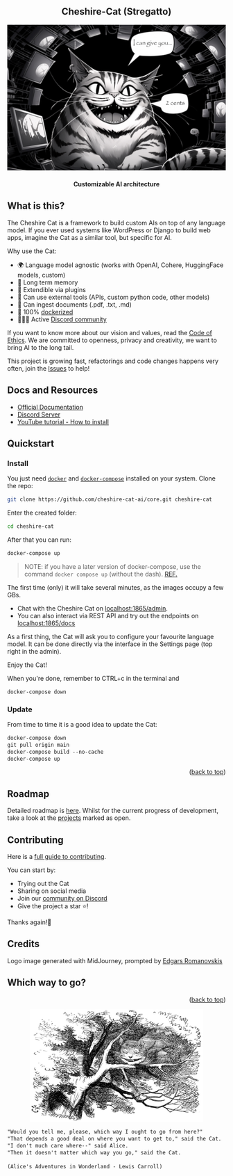 <a name="readme-top"></a>

<!-- PROJECT LOGO -->
<br />
<div align="center">
  <h2>Cheshire-Cat (Stregatto)</h2>
  <img src="cheshire_cat_generated_mj.jpeg" alt="Logo" width="600" height="auto" alt="Image generated by Midjourney, prompted by Edgars Romanovskis">
  <h4>
    Customizable AI architecture
  </h4>
</div>

## What is this?

The Cheshire Cat is a framework to build custom AIs on top of any language model.
If you ever used systems like WordPress or Django to build web apps, imagine the Cat as a similar tool, but specific for AI.

Why use the Cat:
- 🌍 Language model agnostic (works with OpenAI, Cohere, HuggingFace models, custom)
- 🐘 Long term memory
- 🚀 Extendible via plugins
- 🔧 Can use external tools (APIs, custom python code, other models)
- 📄 Can ingest documents (.pdf, .txt, .md)
- 🐋 100% [dockerized](https://docs.docker.com/get-docker/)
- 👩‍👧‍👦 Active [Discord community](https://discord.gg/bHX5sNFCYU)

If you want to know more about our vision and values, read the [Code of Ethics](CODE-OF-ETHICS.md). We are committed to openness, privacy and creativity, we want to bring AI to the long tail.

This project is growing fast, refactorings and code changes happens very often, join the [Issues](https://github.com/cheshire-cat-ai/core/issues?q=is%3Aissue+is%3Aopen+sort%3Aupdated-desc) to help!

## Docs and Resources
- [Official Documentation](https://cheshire-cat-ai.github.io/docs/)
- [Discord Server](https://discord.gg/bHX5sNFCYU)
- [YouTube tutorial - How to install](https://youtu.be/Rvx19TZBCrw)

## Quickstart

### Install

You just need [`docker`](https://docs.docker.com/get-docker/) and [`docker-compose`](https://docs.docker.com/compose/install/) installed on your system.
Clone the repo:

```bash
git clone https://github.com/cheshire-cat-ai/core.git cheshire-cat
```

Enter the created folder:

```bash
cd cheshire-cat
```

After that you can run:

```bash
docker-compose up
```

> NOTE: if you have a later version of docker-compose, use the command `docker compose up` (without the dash). [REF.](https://stackoverflow.com/questions/66514436/difference-between-docker-compose-and-docker-compose) 

The first time (only) it will take several minutes, as the images occupy a few GBs.

- Chat with the Cheshire Cat on [localhost:1865/admin](http://localhost:1865/admin).
- You can also interact via REST API and try out the endpoints on [localhost:1865/docs](http://localhost:1865/docs)

As a first thing, the Cat will ask you to configure your favourite language model.
It can be done directly via the interface in the Settings page (top right in the admin).

Enjoy the Cat!

When you're done, remember to CTRL+c in the terminal and
```
docker-compose down
```

### Update

From time to time it is a good idea to update the Cat:

```
docker-compose down
git pull origin main
docker-compose build --no-cache
docker-compose up
```

<p align="right">(<a href="#readme-top">back to top</a>)</p>


## Roadmap

Detailed roadmap is [here](./ROADMAP.md).
Whilst for the current progress of development, take a look at the [projects](https://github.com/orgs/cheshire-cat-ai/projects) marked as open.

## Contributing

Here is a [full guide to contributing](CONTRIBUTING.md).

You can start by:
- Trying out the Cat
- Sharing on social media
- Join our [community on Discord](https://discord.gg/bHX5sNFCYU)
- Give the project a star ⭐!

Thanks again!🙏

## Credits

Logo image generated with MidJourney, prompted by [Edgars Romanovskis](https://www.linkedin.com/in/edgars-romanovskis-b28826259/)

## Which way to go?

<p align="right">(<a href="#readme-top">back to top</a>)</p>

<p align="center">
    <img align="center" src=cheshire-cat.jpeg width=400px alt="Wikipedia picture of the Cheshire Cat">
</p>

```
"Would you tell me, please, which way I ought to go from here?"
"That depends a good deal on where you want to get to," said the Cat.
"I don't much care where--" said Alice.
"Then it doesn't matter which way you go," said the Cat.

(Alice's Adventures in Wonderland - Lewis Carroll)

```
